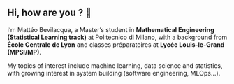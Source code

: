 ## Hi, how are you ? 👋  

I’m Mattéo Bevilacqua, a Master’s student in **Mathematical Engineering (Statistical Learning track)** at Politecnico di Milano, with a background from **École Centrale de Lyon** and classes préparatoires at **Lycée Louis-le-Grand (MPSI/MP)**.  

My topics of interest include machine learning, data science and statistics, with growing interest in system building (software engineering, MLOps...).

